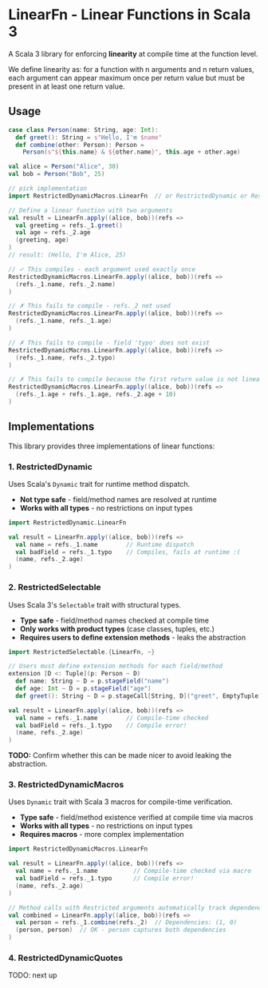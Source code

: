# LinearFn - Linear Functions in Scala 3

A Scala 3 library for enforcing **linearity** at compile time at the function level.

We define linearity as: for a function with n arguments and n return values, each argument can appear maximum once per return value but must be present in at least one return value.

## Usage

```scala
case class Person(name: String, age: Int):
  def greet(): String = s"Hello, I'm $name"
  def combine(other: Person): Person =
    Person(s"${this.name} & ${other.name}", this.age + other.age)

val alice = Person("Alice", 30)
val bob = Person("Bob", 25)

// pick implementation
import RestrictedDynamicMacros.LinearFn  // or RestrictedDynamic or RestrictedSelectable

// Define a linear function with two arguments
val result = LinearFn.apply((alice, bob))(refs =>
  val greeting = refs._1.greet()
  val age = refs._2.age
  (greeting, age)
)
// result: (Hello, I'm Alice, 25)

// ✓ This compiles - each argument used exactly once
RestrictedDynamicMacros.LinearFn.apply((alice, bob))(refs =>
  (refs._1.name, refs._2.name)
)

// ✗ This fails to compile - refs._2 not used
RestrictedDynamicMacros.LinearFn.apply((alice, bob))(refs =>
  (refs._1.name, refs._1.age)
)

// ✗ This fails to compile - field 'typo' does not exist
RestrictedDynamicMacros.LinearFn.apply((alice, bob))(refs =>
  (refs._1.name, refs._2.typo)
)

// ✗ This fails to compile because the first return value is not linear, the second is ok 
RestrictedDynamicMacros.LinearFn.apply((alice, bob))(refs =>
  (refs._1.age + refs._1.age, refs._2.age + 10)
)
```

## Implementations

This library provides three implementations of linear functions:

### 1. RestrictedDynamic

Uses Scala's `Dynamic` trait for runtime method dispatch.

- **Not type safe** - field/method names are resolved at runtime
- **Works with all types** - no restrictions on input types

```scala
import RestrictedDynamic.LinearFn

val result = LinearFn.apply((alice, bob))(refs =>
  val name = refs._1.name        // Runtime dispatch
  val badField = refs._1.typo    // Compiles, fails at runtime :(
  (name, refs._2.age)
)
```

### 2. RestrictedSelectable

Uses Scala 3's `Selectable` trait with structural types.

- **Type safe** - field/method names checked at compile time
- **Only works with product types** (case classes, tuples, etc.)
- **Requires users to define extension methods** - leaks the abstraction

```scala
import RestrictedSelectable.{LinearFn, ~}

// Users must define extension methods for each field/method
extension [D <: Tuple](p: Person ~ D)
  def name: String ~ D = p.stageField("name")
  def age: Int ~ D = p.stageField("age")
  def greet(): String ~ D = p.stageCall[String, D]("greet", EmptyTuple)

val result = LinearFn.apply((alice, bob))(refs =>
  val name = refs._1.name        // Compile-time checked
  val badField = refs._1.typo    // Compile error!
  (name, refs._2.age)
)
```

**TODO:** Confirm whether this can be made nicer to avoid leaking the abstraction.

### 3. RestrictedDynamicMacros

Uses `Dynamic` trait with Scala 3 macros for compile-time verification.

- **Type safe** - field/method existence verified at compile time via macros
- **Works with all types** - no restrictions on input types
- **Requires macros** - more complex implementation

```scala
import RestrictedDynamicMacros.LinearFn

val result = LinearFn.apply((alice, bob))(refs =>
  val name = refs._1.name          // Compile-time checked via macro
  val badField = refs._1.typo      // Compile error!
  (name, refs._2.age)
)

// Method calls with Restricted arguments automatically track dependencies
val combined = LinearFn.apply((alice, bob))(refs =>
  val person = refs._1.combine(refs._2)  // Dependencies: (1, 0)
  (person, person)  // OK - person captures both dependencies
)
```

### 4. RestrictedDynamicQuotes
TODO: next up
